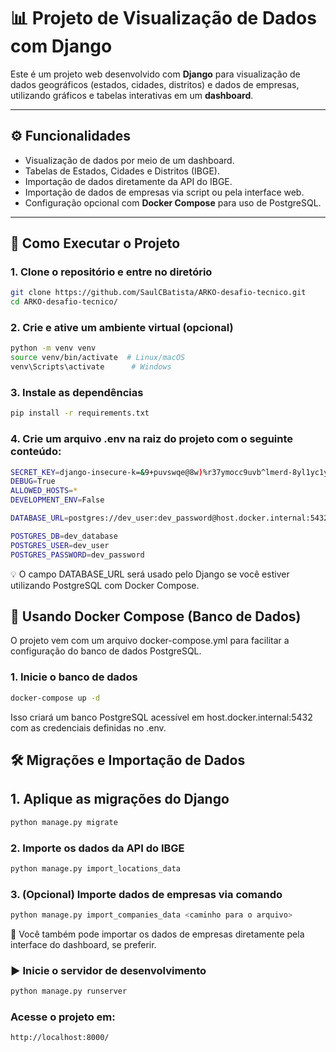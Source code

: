 # 📊 Projeto de Visualização de Dados com Django
Este é um projeto web desenvolvido com **Django** para visualização de dados geográficos (estados, cidades, distritos) e dados de empresas, utilizando gráficos e tabelas interativas em um **dashboard**.

---

## ⚙️ Funcionalidades

- Visualização de dados por meio de um dashboard.
- Tabelas de Estados, Cidades e Distritos (IBGE).
- Importação de dados diretamente da API do IBGE.
- Importação de dados de empresas via script ou pela interface web.
- Configuração opcional com **Docker Compose** para uso de PostgreSQL.

---

## 🚀 Como Executar o Projeto

### 1. Clone o repositório e entre no diretório
```bash
git clone https://github.com/SaulCBatista/ARKO-desafio-tecnico.git
cd ARKO-desafio-tecnico/
```
### 2. Crie e ative um ambiente virtual (opcional)
```bash
python -m venv venv
source venv/bin/activate  # Linux/macOS
venv\Scripts\activate      # Windows
```
### 3. Instale as dependências
```bash
pip install -r requirements.txt
```

### 4. Crie um arquivo .env na raiz do projeto com o seguinte conteúdo:
```bash
SECRET_KEY=django-insecure-k=&9+puvswqe@8w)%r37ymocc9uvb^lmerd-8yl1yc1y!sbc5p
DEBUG=True
ALLOWED_HOSTS=*
DEVELOPMENT_ENV=False

DATABASE_URL=postgres://dev_user:dev_password@host.docker.internal:5432/dev_database

POSTGRES_DB=dev_database
POSTGRES_USER=dev_user
POSTGRES_PASSWORD=dev_password
```
💡 O campo DATABASE_URL será usado pelo Django se você estiver utilizando PostgreSQL com Docker Compose.

## 🐳 Usando Docker Compose (Banco de Dados)
O projeto vem com um arquivo docker-compose.yml para facilitar a configuração do banco de dados PostgreSQL.

### 1. Inicie o banco de dados
```bash
docker-compose up -d
```
Isso criará um banco PostgreSQL acessível em host.docker.internal:5432 com as credenciais definidas no .env.

## 🛠️ Migrações e Importação de Dados

## 1. Aplique as migrações do Django
```bash
python manage.py migrate
```

### 2. Importe os dados da API do IBGE
```bash
python manage.py import_locations_data
```
### 3. (Opcional) Importe dados de empresas via comando
```bash
python manage.py import_companies_data <caminho para o arquivo>
```
🧠 Você também pode importar os dados de empresas diretamente pela interface do dashboard, se preferir.

### ▶️ Inicie o servidor de desenvolvimento
```bash
python manage.py runserver
```
### Acesse o projeto em:
```bash
http://localhost:8000/
```

